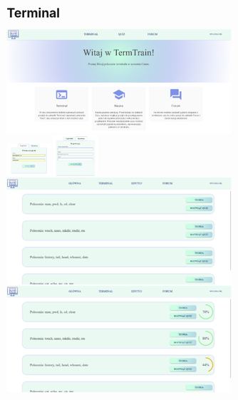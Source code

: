 # Terminal
<img src="Licencjat/project/main_page.png" alt="home page" title="Optional title">
<img src="Licencjat/project/logowanie.png" alt="Alt text"  title="Optional title" style="display: inline-block; margin: 0 auto; max-width: 100px">
<img src="Licencjat/project/rejestracja.png" alt="Alt text" title="Optional title" style="display: inline-block; margin: 0 auto; max-width: 100px">
<img src="Licencjat/project/list_quiz.png" alt="quiz" title="Optional title">
<img src="Licencjat/project/list_quiz2.png" alt="home page" title="Optional title">
